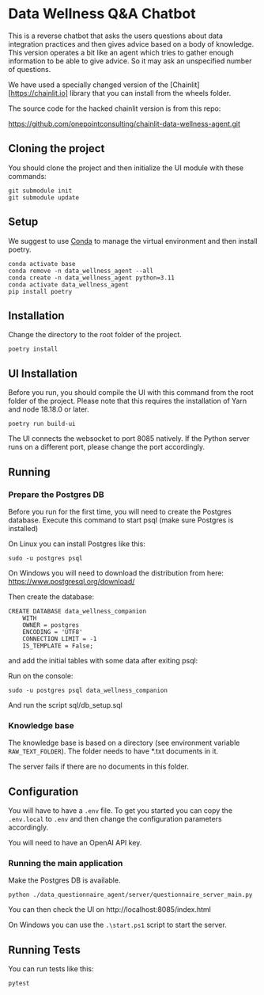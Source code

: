 # Data Wellness Q&A Chatbot

This is a reverse chatbot that asks the users questions about data integration practices and then gives advice based on a body of knowledge.
This version operates a bit like an agent which tries to gather enough information to be able to give advice. So it may ask an unspecified number of questions.

We have used a specially changed version of the [Chainlit][https://chainlit.io] library that you can install from the wheels folder.

The source code for the hacked chainlit version is from this repo:

https://github.com/onepointconsulting/chainlit-data-wellness-agent.git

## Cloning the project 

You should clone the project and then initialize the UI module with these commands:

```
git submodule init
git submodule update
```

## Setup

We suggest to use [Conda](https://docs.conda.io/en/latest/) to manage the virtual environment and then install poetry.

```
conda activate base
conda remove -n data_wellness_agent --all
conda create -n data_wellness_agent python=3.11
conda activate data_wellness_agent
pip install poetry
```

## Installation

Change the directory to the root folder of the project.

``` 
poetry install
```

## UI Installation

Before you run, you should compile the UI with this command from the root folder of the project. 
Please note that this requires the installation of Yarn and node 18.18.0 or later.

```
poetry run build-ui
```

The UI connects the websocket to port 8085 natively. If the Python server runs on a different port, please change the port accordingly.

## Running

### Prepare the Postgres DB

Before you run for the first time, you will need to create the Postgres database. Execute this command to start psql (make sure Postgres is installed)

On Linux you can install Postgres like this:

```
sudo -u postgres psql
```

On Windows you will need to download the distribution from here: https://www.postgresql.org/download/

Then create the database:

```
CREATE DATABASE data_wellness_companion
    WITH
    OWNER = postgres
    ENCODING = 'UTF8'
    CONNECTION LIMIT = -1
    IS_TEMPLATE = False;
```

and add the initial tables with some data after exiting psql:

Run on the console:

```
sudo -u postgres psql data_wellness_companion
```

And run the script sql/db_setup.sql


### Knowledge base 

The knowledge base is based on a directory (see environment variable `RAW_TEXT_FOLDER`). The folder needs to have *.txt documents in it.

The server fails if there are no documents in this folder.

## Configuration

You will have to have a `.env` file. To get you started you can copy the `.env.local` to `.env` and then change the configuration parameters accordingly.

You will need to have an OpenAI API key.

### Running the main application

Make the Postgres DB is available.

```
python ./data_questionnaire_agent/server/questionnaire_server_main.py
```

You can then check the UI on http://localhost:8085/index.html

On Windows you can use the `.\start.ps1` script to start the server.

## Running Tests

You can run tests like this:

```bash
pytest
```